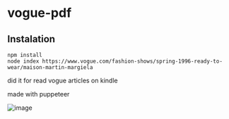 # vogue-pdf

## Instalation
```
npm install
node index https://www.vogue.com/fashion-shows/spring-1996-ready-to-wear/maison-martin-margiela
```

did it for read vogue articles on kindle

made with puppeteer

![image](https://github.com/brandonporcel/vogue-pdf/assets/66080281/ec840b9a-37f0-49bd-a892-adedb26a87f5)
